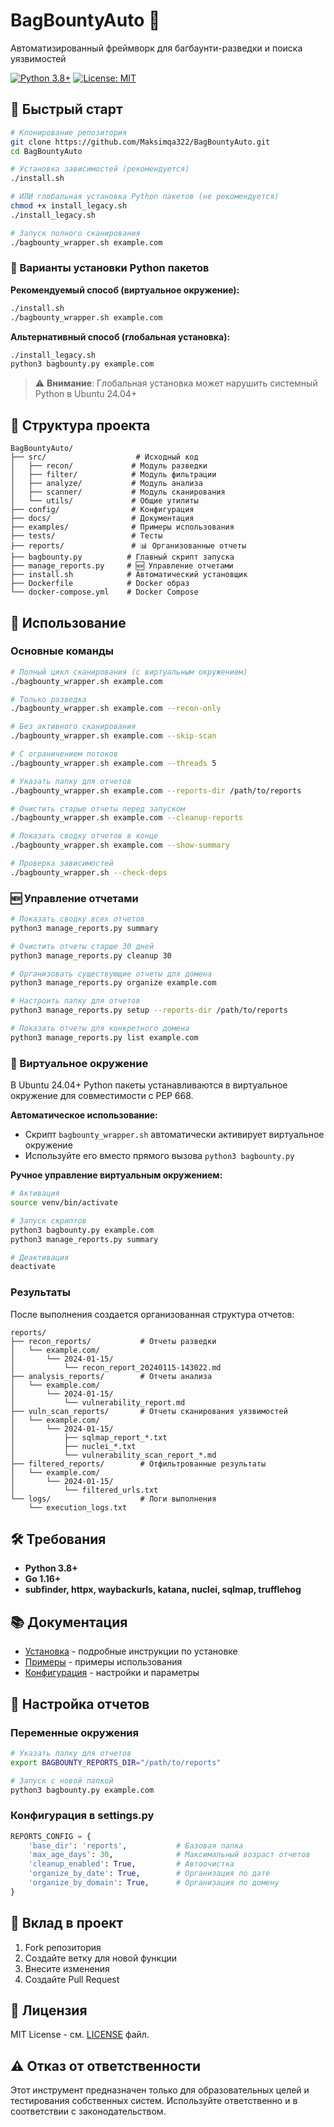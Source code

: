 # BagBountyAuto 🎯

Автоматизированный фреймворк для багбаунти-разведки и поиска уязвимостей

[![Python 3.8+](https://img.shields.io/badge/python-3.8+-blue.svg)](https://www.python.org/downloads/)
[![License: MIT](https://img.shields.io/badge/License-MIT-yellow.svg)](https://opensource.org/licenses/MIT)

## 🚀 Быстрый старт

```bash
# Клонирование репозитория
git clone https://github.com/Maksimqa322/BagBountyAuto.git
cd BagBountyAuto

# Установка зависимостей (рекомендуется)
./install.sh

# ИЛИ глобальная установка Python пакетов (не рекомендуется)
chmod +x install_legacy.sh
./install_legacy.sh

# Запуск полного сканирования
./bagbounty_wrapper.sh example.com
```

### 🔧 Варианты установки Python пакетов

**Рекомендуемый способ (виртуальное окружение):**
```bash
./install.sh
./bagbounty_wrapper.sh example.com
```

**Альтернативный способ (глобальная установка):**
```bash
./install_legacy.sh
python3 bagbounty.py example.com
```

> ⚠️ **Внимание**: Глобальная установка может нарушить системный Python в Ubuntu 24.04+

## 📁 Структура проекта

```
BagBountyAuto/
├── src/                    # Исходный код
│   ├── recon/             # Модуль разведки
│   ├── filter/            # Модуль фильтрации
│   ├── analyze/           # Модуль анализа
│   ├── scanner/           # Модуль сканирования
│   └── utils/             # Общие утилиты
├── config/                # Конфигурация
├── docs/                  # Документация
├── examples/              # Примеры использования
├── tests/                 # Тесты
├── reports/               # 📊 Организованные отчеты
├── bagbounty.py          # Главный скрипт запуска
├── manage_reports.py     # 🆕 Управление отчетами
├── install.sh            # Автоматический установщик
├── Dockerfile            # Docker образ
└── docker-compose.yml    # Docker Compose
```

## 🎯 Использование

### Основные команды

```bash
# Полный цикл сканирования (с виртуальным окружением)
./bagbounty_wrapper.sh example.com

# Только разведка
./bagbounty_wrapper.sh example.com --recon-only

# Без активного сканирования
./bagbounty_wrapper.sh example.com --skip-scan

# С ограничением потоков
./bagbounty_wrapper.sh example.com --threads 5

# Указать папку для отчетов
./bagbounty_wrapper.sh example.com --reports-dir /path/to/reports

# Очистить старые отчеты перед запуском
./bagbounty_wrapper.sh example.com --cleanup-reports

# Показать сводку отчетов в конце
./bagbounty_wrapper.sh example.com --show-summary

# Проверка зависимостей
./bagbounty_wrapper.sh --check-deps
```

### 🆕 Управление отчетами

```bash
# Показать сводку всех отчетов
python3 manage_reports.py summary

# Очистить отчеты старше 30 дней
python3 manage_reports.py cleanup 30

# Организовать существующие отчеты для домена
python3 manage_reports.py organize example.com

# Настроить папку для отчетов
python3 manage_reports.py setup --reports-dir /path/to/reports

# Показать отчеты для конкретного домена
python3 manage_reports.py list example.com
```

### 🔧 Виртуальное окружение

В Ubuntu 24.04+ Python пакеты устанавливаются в виртуальное окружение для совместимости с PEP 668. 

**Автоматическое использование:**
- Скрипт `bagbounty_wrapper.sh` автоматически активирует виртуальное окружение
- Используйте его вместо прямого вызова `python3 bagbounty.py`

**Ручное управление виртуальным окружением:**
```bash
# Активация
source venv/bin/activate

# Запуск скриптов
python3 bagbounty.py example.com
python3 manage_reports.py summary

# Деактивация
deactivate
```

### Результаты

После выполнения создается организованная структура отчетов:

```
reports/
├── recon_reports/           # Отчеты разведки
│   └── example.com/
│       └── 2024-01-15/
│           └── recon_report_20240115-143022.md
├── analysis_reports/        # Отчеты анализа
│   └── example.com/
│       └── 2024-01-15/
│           └── vulnerability_report.md
├── vuln_scan_reports/       # Отчеты сканирования уязвимостей
│   └── example.com/
│       └── 2024-01-15/
│           ├── sqlmap_report_*.txt
│           ├── nuclei_*.txt
│           └── vulnerability_scan_report_*.md
├── filtered_reports/        # Отфильтрованные результаты
│   └── example.com/
│       └── 2024-01-15/
│           └── filtered_urls.txt
└── logs/                    # Логи выполнения
    └── execution_logs.txt
```

## 🛠️ Требования

- **Python 3.8+**
- **Go 1.16+**
- **subfinder, httpx, waybackurls, katana, nuclei, sqlmap, trufflehog**

## 📚 Документация

- [Установка](INSTALL.md) - подробные инструкции по установке
- [Примеры](examples/) - примеры использования
- [Конфигурация](config/) - настройки и параметры

## 🔧 Настройка отчетов

### Переменные окружения

```bash
# Указать папку для отчетов
export BAGBOUNTY_REPORTS_DIR="/path/to/reports"

# Запуск с новой папкой
python3 bagbounty.py example.com
```

### Конфигурация в settings.py

```python
REPORTS_CONFIG = {
    'base_dir': 'reports',           # Базовая папка
    'max_age_days': 30,              # Максимальный возраст отчетов
    'cleanup_enabled': True,         # Автоочистка
    'organize_by_date': True,        # Организация по дате
    'organize_by_domain': True,      # Организация по домену
}
```

## 🤝 Вклад в проект

1. Fork репозитория
2. Создайте ветку для новой функции
3. Внесите изменения
4. Создайте Pull Request

## 📄 Лицензия

MIT License - см. [LICENSE](LICENSE) файл.

## ⚠️ Отказ от ответственности

Этот инструмент предназначен только для образовательных целей и тестирования собственных систем. Используйте ответственно и в соответствии с законодательством.


